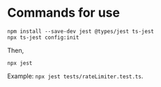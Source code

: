 # Commands for use

```
npm install --save-dev jest @types/jest ts-jest
npx ts-jest config:init
```

Then,
```
npx jest
```

Example: ``` npx jest tests/rateLimiter.test.ts ```.